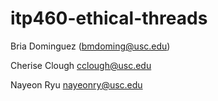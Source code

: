 # itp460-ethical-threads
Bria Dominguez (bmdoming@usc.edu)

Cherise Clough 
cclough@usc.edu

Nayeon Ryu
nayeonry@usc.edu